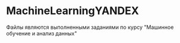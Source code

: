 # MachineLearningYANDEX
Файлы являются выполненными заданиями по курсу "Машинное обучение и анализ данных"
